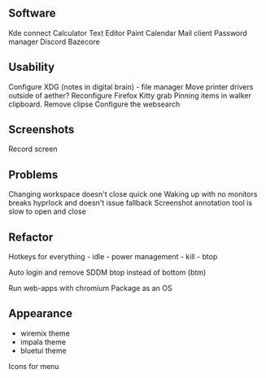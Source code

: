 ## Software
Kde connect
Calculator
Text Editor
Paint
Calendar
Mail client
Password manager
Discord
Bazecore

## Usability
Configure XDG (notes in digital brain) - file manager
Move printer drivers outside of aether?
Reconfigure Firefox
Kitty grab
Pinning items in walker clipboard. Remove clipse
Configure the websearch

## Screenshots
Record screen

## Problems
Changing workspace doesn't close quick one
Waking up with no monitors breaks hyprlock and doesn't issue fallback
Screenshot annotation tool is slow to open and close

## Refactor
Hotkeys for everything
	- idle
	- power management
	- kill
	- btop

Auto login and remove SDDM
btop instead of bottom (btm)

Run web-apps with chromium
Package as an OS

## Appearance
- wiremix theme
- impala theme
- bluetui theme

Icons for menu

